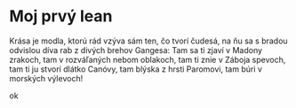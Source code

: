 # Moj prvý lean 
Krása je modla, ktorú rád vzýva
sám ten, čo tvorí čudesá,
na ňu sa s bradou odvislou díva
rab z divých brehov Gangesa:
Tam sa ti zjaví v Madony zrakoch,
tam v rozváľaných nebom oblakoch,
tam ti znie v Záboja spevoch,
tam ti ju stvorí dlátko Canóvy,
tam blýska z hrsti Paromovi,
tam búri v morských výlevoch!

ok

